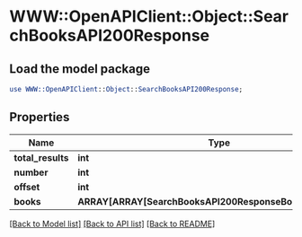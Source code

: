 # WWW::OpenAPIClient::Object::SearchBooksAPI200Response

## Load the model package
```perl
use WWW::OpenAPIClient::Object::SearchBooksAPI200Response;
```

## Properties
Name | Type | Description | Notes
------------ | ------------- | ------------- | -------------
**total_results** | **int** |  | [optional] 
**number** | **int** |  | [optional] 
**offset** | **int** |  | [optional] 
**books** | **ARRAY[ARRAY[SearchBooksAPI200ResponseBooksInnerInner]]** |  | [optional] 

[[Back to Model list]](../README.md#documentation-for-models) [[Back to API list]](../README.md#documentation-for-api-endpoints) [[Back to README]](../README.md)


